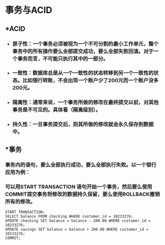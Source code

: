 # 事务与ACID

## \*ACID

* ### 原子性：一个事务必须被视为一个不可分割的最小工作单元，整个事务中的所有操作要么全部提交成功，要么全部失败回滚。对于一个事务而言，不可能只执行其中的一部分。
* ### 一致性：数据库总是从一个一致性的状态转移到另一个一致性的状态。比如银行转账，不会出现一个账户少了200元而一个账户没多200元。
* ### 隔离性：通常来说，一个事务所做的修改在最终提交以前，对其他事务是不可见的。具体看（隔离级别）。
* ### 持久性：一旦事务提交后，则其所做的修改就会永久保存到数据中。

## \*事务

### 事务内的语句，要么全部执行成功，要么全部执行失败。以一个银行应用为例：

### 可以用START TRANSACTION 语句开始一个事务，然后要么使用COMMIT提交事务将修改的数据持久保留，要么使用ROLLBACK撤销所有的修改。

```
START TRANSACTION;
SELECT balance FROM checking WHERE customer_id = 10233276;
UPDATE checking SET balance = balance - 200.00 WHERE customer_id = 10233276;
UPDATE savings SET balance = balance + 200.00 WHERE customer_id = 10233276;
COMMIT;
```



